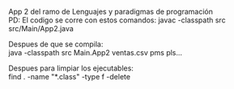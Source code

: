 App 2 del ramo de Lenguajes y paradigmas de programación  
PD: El codigo se corre con estos comandos: 
javac -classpath src src/Main/App2.java  
  
Despues de que se compila:  
java -classpath src Main.App2 ventas.csv pms pls...
  
Despues para limpiar los ejecutables:  
find . -name "*.class" -type f -delete  